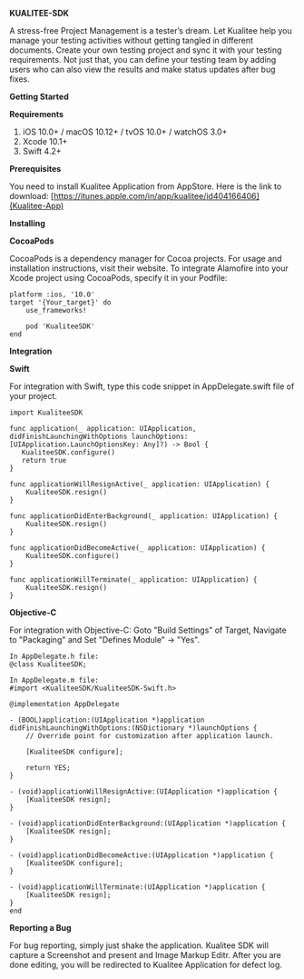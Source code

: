 **KUALITEE-SDK**

A stress-free Project Management is a tester’s dream. Let Kualitee help you manage your testing activities without getting tangled in different documents. Create your own testing project and sync it with your testing requirements. Not just that, you can define your testing team by adding users who can also view the results and make status updates after bug fixes.
	

**Getting Started**

**Requirements**

1. iOS 10.0+ / macOS 10.12+ / tvOS 10.0+ / watchOS 3.0+
1. Xcode 10.1+
1. Swift 4.2+


**Prerequisites**

You need to install Kualitee Application from AppStore. 
Here is the link to download: [https://itunes.apple.com/in/app/kualitee/id404166406](Kualitee-App)

**Installing**

**CocoaPods**

CocoaPods is a dependency manager for Cocoa projects. For usage and installation instructions, visit their website. To integrate Alamofire into your Xcode project using CocoaPods, specify it in your Podfile:

	platform :ios, '10.0'
	target '{Your_target}' do
		use_frameworks!
		
		pod 'KualiteeSDK'
	end


**Integration**

**Swift**

For integration with Swift, type this code snippet in AppDelegate.swift file of your project.

	import KualiteeSDK
	
	func application(_ application: UIApplication, didFinishLaunchingWithOptions launchOptions: [UIApplication.LaunchOptionsKey: Any]?) -> Bool {     
	   KualiteeSDK.configure()
	   return true
	}
	
	func applicationWillResignActive(_ application: UIApplication) {
	    KualiteeSDK.resign()
	}
	
	func applicationDidEnterBackground(_ application: UIApplication) {
	    KualiteeSDK.resign()
	}
	
	func applicationDidBecomeActive(_ application: UIApplication) {
	    KualiteeSDK.configure()
	}
	
	func applicationWillTerminate(_ application: UIApplication) {
	    KualiteeSDK.resign()
	}


**Objective-C**

For integration with Objective-C: 
Goto "Build Settings" of Target, Navigate to "Packaging" and Set "Defines Module" -> "Yes".

	In AppDelegate.h file:
	@class KualiteeSDK;

	In AppDelegate.m file:
	#import <KualiteeSDK/KualiteeSDK-Swift.h>
	
	@implementation AppDelegate
	
	- (BOOL)application:(UIApplication *)application didFinishLaunchingWithOptions:(NSDictionary *)launchOptions {
	    // Override point for customization after application launch.
	    
	    [KualiteeSDK configure];
	    
	    return YES;
	}
	
	- (void)applicationWillResignActive:(UIApplication *)application {
	    [KualiteeSDK resign];
	}
	
	- (void)applicationDidEnterBackground:(UIApplication *)application {
	    [KualiteeSDK resign];
	}
	
	- (void)applicationDidBecomeActive:(UIApplication *)application {
	    [KualiteeSDK configure];
	}
	
	- (void)applicationWillTerminate:(UIApplication *)application {
	    [KualiteeSDK resign];
    }
    end

**Reporting a Bug**

For bug reporting, simply just shake the application. Kualitee SDK will capture a Screenshot and present and Image Markup Editr. After you are done editing, you will be redirected to Kualitee Application for defect log.

